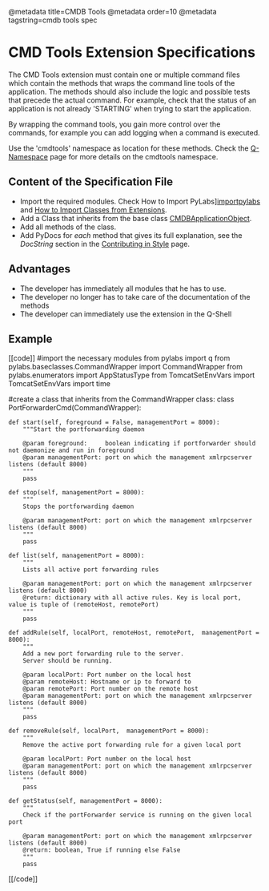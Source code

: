 @metadata title=CMDB Tools
@metadata order=10
@metadata tagstring=cmdb tools spec

[importpylabs]: /#/HowTo/ImportPyLabs
[importextension]: /#/HowTo/ImportExtensionClass
[baseclass]: /#/ExtendingPyLabs/BaseClasses
[contribute]: /#/PyLabs50/Contributing
[namespace]: /#/PyLabs50/NameSpaces


# CMD Tools Extension Specifications

The CMD Tools extension must contain one or multiple command files which contain the methods that wraps the command line tools of the application. 
The methods should also include the logic and possible tests that precede the actual command. For example, check that the status of an application is not already 'STARTING' when trying to start the application.

By wrapping the command tools, you gain more control over the commands, for example you can add logging when a command is executed. 

Use the 'cmdtools' namespace as location for these methods. Check the [Q-Namespace][namespace] page for more details on the cmdtools namespace.


## Content of the Specification File

* Import the required modules. Check How to Import PyLabs][importpylabs] and [How to Import Classes from Extensions][importextension].
* Add a Class that inherits from the base class [CMDBApplicationObject][baseclass].
* Add all methods of the class.
* Add PyDocs for *each* method that gives its full explanation, see the *DocString* section in the [Contributing in Style][contribute] page.


## Advantages

* The developer has immediately all modules that he has to use.
* The developer no longer has to take care of the documentation of the methods
* The developer can immediately use the extension in the Q-Shell


## Example

[[code]]
#import the necessary modules
from pylabs import q
from pylabs.baseclasses.CommandWrapper import CommandWrapper
from pylabs.enumerators import AppStatusType
from TomcatSetEnvVars import TomcatSetEnvVars
import time

#create a class that inherits from the CommandWrapper class:
class PortForwarderCmd(CommandWrapper):

    def start(self, foreground = False, managementPort = 8000):
        """Start the portforwarding daemon

        @param foreground:     boolean indicating if portforwarder should not daemonize and run in foreground
        @param managementPort: port on which the management xmlrpcserver listens (default 8000)
        """
        pass

    def stop(self, managementPort = 8000):
        """
        Stops the portforwarding daemon
        
        @param managementPort: port on which the management xmlrpcserver listens (default 8000)
        """
        pass

    def list(self, managementPort = 8000):
        """
        Lists all active port forwarding rules
        
        @param managementPort: port on which the management xmlrpcserver listens (default 8000)
        @return: dictionary with all active rules. Key is local port, value is tuple of (remoteHost, remotePort)
        """
        pass

    def addRule(self, localPort, remoteHost, remotePort,  managementPort = 8000):
        """
        Add a new port forwarding rule to the server.
        Server should be running.
        
        @param localPort: Port number on the local host
        @param remoteHost: Hostname or ip to forward to
        @param remotePort: Port number on the remote host
        @param managementPort: port on which the management xmlrpcserver listens (default 8000)
        """
        pass

    def removeRule(self, localPort,  managementPort = 8000):
        """
        Remove the active port forwarding rule for a given local port
        
        @param localPort: Port number on the local host
        @param managementPort: port on which the management xmlrpcserver listens (default 8000)
        """
        pass

    def getStatus(self, managementPort = 8000):
        """
        Check if the portForwarder service is running on the given local port
        
        @param managementPort: port on which the management xmlrpcserver listens (default 8000)
        @return: boolean, True if running else False
        """
        pass
[[/code]]